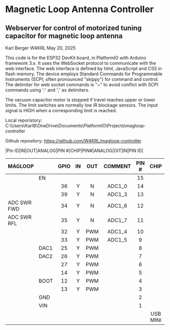 # Magnetic Loop Antenna Controller
## Webserver for control of motorized tuning capacitor for magnetic loop antenna

Karl Berger
W4KRL
May 20, 2025

This code is for the ESP32 DevKit board, in PlatformIO with Arduino framework 3.x.
It uses the WebSocket protocol to communicate with the web interface.
The web interface is defined by html, JavaScript and CSS in flash memory.
The device employs Standard Commands for Programmable Instruments
(SCPI; often pronounced "skippy") for command and control.
The delimiter for web socket commands is "~" to avoid conflict
with SCPI commands using ':' and ';' as delimiters.

The vacuum capacitor motor is stopped if travel reaches upper or lower limits.
The limit switches are normally low IR blockage sensors. The input signal is HIGH when a
corresponding limit is reached.

Local reporistory: C:\Users\KarlB\OneDrive\Documents\PlatformIO\Projects\magloop-controller

Github repository: https://github.com/W4KRL/magloop-controller

|Pin ID|IN|OUT|ANALOG|PIN #|CHIP|PIN#|ANALOG|OIT|IN|PIN ID|

| MAGLOOP     |      | GPIO | IN | OUT | COMMENT | PIN # |   CHIP   | PIN # | COMMENT | OUT | IN | GPIO |         | MAGLOOP |
|-------------|------|:----:|:--:|:---:|:-------:|:-----:|:--------:|:-----:|---------|-----|----|------|---------|---------|
|             | EN   |      |    |     |         |   15  |          |   16  |         | PWM | Y  | 23   | MOSI    | HB_IN1  |
|             |      |  36  |  Y |  N  |  ADC1_0 |   14  |          |   17  |         | PWM | Y  | 22   | SCL     | HB_IN2  |
|             |      |  39  |  Y |  N  |  ADC1_3 |   13  |          |   18  |         |     |    | 1    | TXD0    |         |
| ADC SWR FWD |      |  34  |  Y |  N  |  ADC1_6 |   12  |          |   19  |         |     |    | 3    | RXD0    |         |
| ADC SWR RFL |      |  35  |  Y |  N  |  ADC1_7 |   11  |          |   20  |         | PWM | Y  | 21   | SDA     |         |
|             |      |  32  |  Y | PWM |  ADC1_4 |   10  |          |   21  |         | PWM | Y  | 19   | MISO    |         |
|             |      |  33  |  Y | PWM |  ADC1_5 |   9   |          |   22  |         | PWM | Y  | 18   | SCK     |         |
|             | DAC1 |  25  |  Y | PWM |         |   8   |          |   23  |         | PWM | Y  | 5    | SS,BOOT |         |
|             | DAC2 |  26  |  Y | PWM |         |   7   |          |   24  |         | PWM | Y  | 17   | TXD2    |         |
|             |      |  27  |  Y | PWM |         |   6   |          |   25  |         | PWM | Y  | 16   | RXD2    |         |
|             |      |  14  |  Y | PWM |         |   5   |          |   26  |         | PWM | Y  | 4    |         |         |
|             | BOOT |  12  |  Y | PWM |         |   4   |          |   27  |         | PWM | Y  | 2    | BOOT    |         |
|             |      |  13  |  Y | PWM |         |   3   |          |   28  |         | PWM | Y  | 15   | BOOT    |         |
|             | GND  |      |    |     |         |   2   |          |   29  |         |     |    |      | GND     |         |
|             | VIN  |      |    |     |         |   1   |          |   30  |         |     |    |      | 3V3     |         |
|             |      |      |    |     |         |       | USB MINI |       |         |     |    |      |         |         |